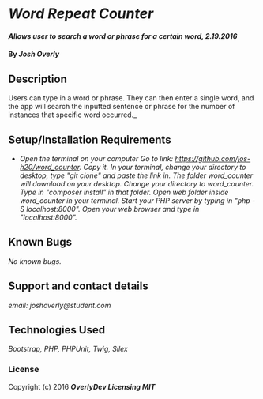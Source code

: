 # _Word Repeat Counter_

#### _Allows user to search a word or phrase for a certain word, 2.19.2016_

#### By _**Josh Overly**_

## Description

Users can type in a word or phrase. They can then enter a single word, and the app will search the inputted sentence or phrase for the number of instances that specific word occurred._

## Setup/Installation Requirements

* _Open the terminal on your computer
Go to link: https://github.com/jos-h20/word_counter.
Copy it.
In your terminal, change your directory to desktop, type "git clone" and paste the link in.
The folder word_counter will download on your desktop.
Change your directory to word_counter.
Type in "composer install" in that folder.
Open web folder inside word_counter in your terminal.
Start your PHP server by typing in "php -S localhost:8000".
Open your web browser and type in "localhost:8000"._


## Known Bugs

_No known bugs._

## Support and contact details

_email: joshoverly@student.com_

## Technologies Used

_Bootstrap, PHP, PHPUnit, Twig, Silex_

### License

Copyright (c) 2016 **_OverlyDev Licensing MIT_**
